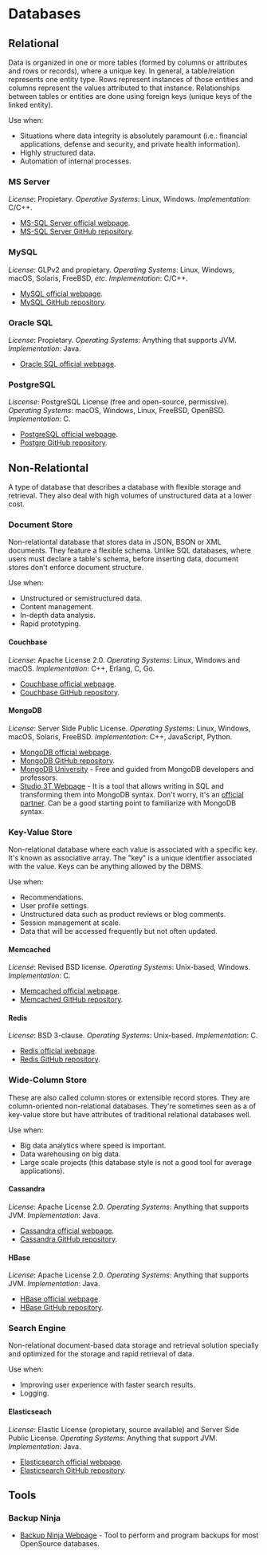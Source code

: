 # Databases

## Relational
Data is organized in one or more tables (formed by columns or attributes and rows or records), where a unique key. In
general, a table/relation represents one entity type. Rows represent instances of those entities and columns represent
the values attributed to that instance. Relationships between tables or entities are done using foreign keys (unique
keys of the linked entity).

Use when:
- Situations where data integrity is absolutely paramount (i.e.: financial applications, defense and security, and
private health information).
- Highly structured data.
- Automation of internal processes.

### MS Server
_License_: Propietary.
_Operative Systems_: Linux, Windows.
_Implementation_: C/C++.

- [MS-SQL Server official webpage](https://www.microsoft.com/en-us/windows-server/).
- [MS-SQL Server GitHub repository](https://github.com/microsoft?q=mssql&type=&language=&sort=).

### MySQL
_License:_ GLPv2 and propietary.
_Operating Systems_: Linux, Windows, macOS, Solaris, FreeBSD, _etc_.
_Implementation_: C/C++.

- [MySQL official webpage](https://www.mysql.com).
- [MySQL GitHub repository](https://github.com/mysql).

### Oracle SQL
_License_: Propietary.
_Operating Systems_: Anything that supports JVM.
_Implementation_: Java.

- [Oracle SQL official webpage](https://www.oracle.com/database/technologies/appdev/sqldeveloper-landing.html).

### PostgreSQL
_Liscense_: PostgreSQL License (free and open-source, permissive).
_Operating Systems_: macOS, Windows, Linux, FreeBSD, OpenBSD.
_Implementation_: C.

- [PostgreSQL official webpage](https://www.postgresql.org/).
- [Postgre GitHub repository](https://github.com/postgres).

## Non-Relationtal
A type of database that describes a database with flexible storage and retrieval. They also deal with high volumes of
unstructured data at a lower cost.

### Document Store
Non-relationtal database that stores data in JSON, BSON or XML documents. They feature a flexible schema. Unlike SQL
databases, where users must declare a table's schema, before inserting data, document stores don't enforce document
structure.

Use when:
- Unstructured or semistructured data.
- Content management.
- In-depth data analysis.
- Rapid prototyping.

#### Couchbase
_License_: Apache License 2.0.
_Operating Systems_: Linux, Windows and macOS.
_Implementation_: C++, Erlang, C, Go.

- [Couchbase official webpage](https://www.couchbase.com/).
- [Couchbase GitHub repository](https://github.com/couchbase).

#### MongoDB
_License_: Server Side Public License.
_Operating Systems_: Linux, Windows, macOS, Solaris, FreeBSD.
_Implementation_: C++, JavaScript, Python.

- [MongoDB official webpage](https://www.mongodb.com/).
- [MongoDB GitHub repository](https://github.com/mongodb).
- [MongoDB University](https://university.mongodb.com/) - Free and guided  from MongoDB developers and professors.
- [Studio 3T Webpage](https://studio3t.com/) - It is a tool that allows writing in SQL and transforming them into
  MongoDB syntax. Don't worry, it's an [official partner](https://www.mongodb.com/partners/studio-3t). Can be a good
  starting point to familiarize with MongoDB syntax.
  
### Key-Value Store
Non-relational database where each value is associated with a specific key. It's  known as associative array. The "key"
is a unique identifier associated  with the value. Keys can be anything allowed by the DBMS.

Use when:
- Recommendations.
- User profile settings.
- Unstructured data such as product reviews or blog comments.
- Session management at scale.
- Data that will be accessed frequently but not often updated.

#### Memcached
_License_: Revised BSD license.
_Operating Systems_: Unix-based, Windows.
_Implementation_: C.

- [Memcached official webpage](https://www.memcached.org/).
- [Memcached GitHub repository](https://github.com/memcached).

#### Redis
_License_: BSD 3-clause.
_Operating Systems_: Unix-based.
_Implementation_: C.

- [Redis official webpage](https://redis.io/).
- [Redis GitHub repository](https://github.com/redis).

### Wide-Column Store
These are also called column stores or extensible record stores. They are  column-oriented non-relational databases. 
They're sometimes seen as a of key-value store but have attributes of traditional relational databases well.

Use when:
- Big data analytics where speed is important.
- Data warehousing on big data.
- Large scale projects (this database style is not a good tool for average applications).

#### Cassandra
_License_: Apache License 2.0.
_Operating Systems_: Anything that supports JVM.
_Implementation_: Java.

- [Cassandra official webpage](https://cassandra.apache.org/).
- [Cassandra GitHub repository](https://github.com/apache?q=cassandra&type=&language=&sort=).

#### HBase
_License_: Apache License 2.0.
_Operating Systems_: Anything that supports JVM.
_Implementation_: Java.

- [HBase official webpage](https://hbase.apache.org/).
- [HBase GitHub repository](https://github.com/apache?q=hbase&type=&language=&sort=).

### Search Engine
Non-relational document-based data storage and retrieval solution specially and optimized for the storage and rapid
retrieval of data.

Use when:
- Improving user experience with faster search results.
- Logging.

#### Elasticseach
_License_: Elastic License (propietary, source available) and Server Side Public License.
_Operating Systems_: Anything that support JVM.
_Implementation_: Java.

- [Elasticsearch official webpage](https://www.elastic.co/).
- [Elasticsearch GitHub repository](https://github.com/elastic/elasticsearch).

## Tools
### Backup Ninja
- [Backup Ninja Webpage](https://backup.ninja/technologies) - Tool to perform and 
  program backups for most OpenSource databases.
